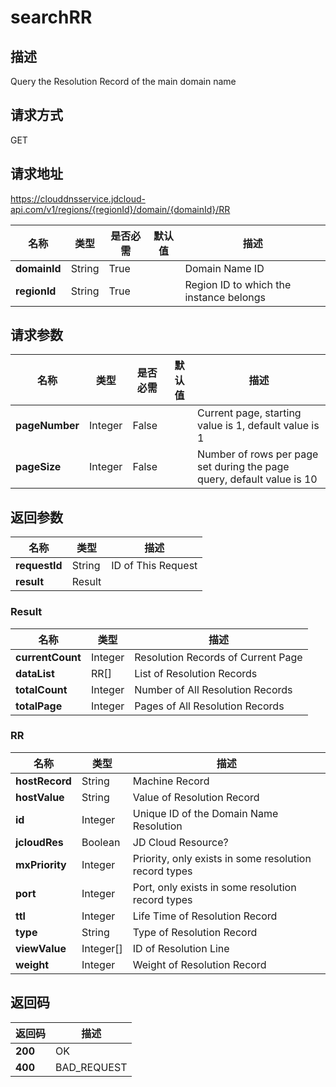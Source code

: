 # searchRR


## 描述
Query the Resolution Record of the main domain name

## 请求方式
GET

## 请求地址
https://clouddnsservice.jdcloud-api.com/v1/regions/{regionId}/domain/{domainId}/RR

|名称|类型|是否必需|默认值|描述|
|---|---|---|---|---|
|**domainId**|String|True| |Domain Name ID|
|**regionId**|String|True| |Region ID to which the instance belongs|

## 请求参数
|名称|类型|是否必需|默认值|描述|
|---|---|---|---|---|
|**pageNumber**|Integer|False| |Current page, starting value is 1, default value is 1|
|**pageSize**|Integer|False| |Number of rows per page set during the page query, default value is 10|


## 返回参数
|名称|类型|描述|
|---|---|---|
|**requestId**|String|ID of This Request|
|**result**|Result| |

### Result
|名称|类型|描述|
|---|---|---|
|**currentCount**|Integer|Resolution Records of Current Page|
|**dataList**|RR[]|List of Resolution Records|
|**totalCount**|Integer|Number of All Resolution Records|
|**totalPage**|Integer|Pages of All Resolution Records|
### RR
|名称|类型|描述|
|---|---|---|
|**hostRecord**|String|Machine Record|
|**hostValue**|String|Value of Resolution Record|
|**id**|Integer|Unique ID of the Domain Name Resolution|
|**jcloudRes**|Boolean|JD Cloud Resource?|
|**mxPriority**|Integer|Priority, only exists in some resolution record types|
|**port**|Integer|Port, only exists in some resolution record types|
|**ttl**|Integer|Life Time of Resolution Record|
|**type**|String|Type of Resolution Record|
|**viewValue**|Integer[]|ID of Resolution Line|
|**weight**|Integer|Weight of Resolution Record|

## 返回码
|返回码|描述|
|---|---|
|**200**|OK|
|**400**|BAD_REQUEST|
